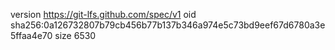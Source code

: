 version https://git-lfs.github.com/spec/v1
oid sha256:0a126732807b79cb456b77b137b346a974e5c73bd9eef67d6780a3e5ffaa4e70
size 6530
